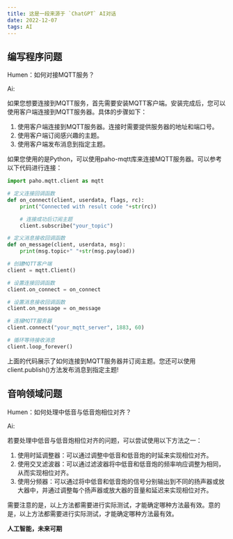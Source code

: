 ```yaml
---
title: 这是一段来源于 `ChatGPT` AI对话
date: 2022-12-07
tags: AI
---
```


## 编写程序问题

Humen：如何对接MQTT服务？

Ai: 

如果您想要连接到MQTT服务，首先需要安装MQTT客户端。安装完成后，您可以使用客户端连接到MQTT服务器。具体的步骤如下：
1. 使用客户端连接到MQTT服务器。连接时需要提供服务器的地址和端口号。
2. 使用客户端订阅感兴趣的主题。
3. 使用客户端发布消息到指定主题。

如果您使用的是Python，可以使用paho-mqtt库来连接MQTT服务器。可以参考以下代码进行连接：

```py
import paho.mqtt.client as mqtt

# 定义连接回调函数
def on_connect(client, userdata, flags, rc):
    print("Connected with result code "+str(rc))

    # 连接成功后订阅主题
    client.subscribe("your_topic")

# 定义消息接收回调函数
def on_message(client, userdata, msg):
    print(msg.topic+" "+str(msg.payload))

# 创建MQTT客户端
client = mqtt.Client()

# 设置连接回调函数
client.on_connect = on_connect

# 设置消息接收回调函数
client.on_message = on_message

# 连接MQTT服务器
client.connect("your_mqtt_server", 1883, 60)

# 循环等待接收消息
client.loop_forever()


```

上面的代码展示了如何连接到MQTT服务器并订阅主题。您还可以使用client.publish()方法发布消息到指定主题!


## 音响领域问题

Humen：如何处理中低音与低音炮相位对齐？

Ai: 

若要处理中低音与低音炮相位对齐的问题，可以尝试使用以下方法之一：

 1. 使用时延调整器：可以通过调整中低音和低音炮的时延来实现相位对齐。
 2. 使用交叉滤波器：可以通过滤波器将中低音和低音炮的频率响应调整为相同，从而实现相位对齐。
 3. 使用分频器：可以通过将中低音和低音炮的信号分别输出到不同的扬声器或放大器中，并通过调整每个扬声器或放大器的音量和延迟来实现相位对齐。

需要注意的是，以上方法都需要进行实际测试，才能确定哪种方法最有效。意的是，以上方法都需要进行实际测试，才能确定哪种方法最有效。


**人工智能，未来可期**